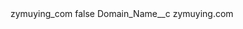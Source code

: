 <?xml version="1.0" encoding="UTF-8"?>
<CustomMetadata xmlns="http://soap.sforce.com/2006/04/metadata" xmlns:xsi="http://www.w3.org/2001/XMLSchema-instance" xmlns:xsd="http://www.w3.org/2001/XMLSchema">
    <label>zymuying_com</label>
    <protected>false</protected>
    <values>
        <field>Domain_Name__c</field>
        <value xsi:type="xsd:string">zymuying.com</value>
    </values>
</CustomMetadata>
